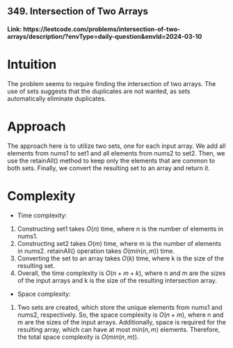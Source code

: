 <h2>349. Intersection of Two Arrays</h2>
<h4> Link: https://leetcode.com/problems/intersection-of-two-arrays/description/?envType=daily-question&envId=2024-03-10</h4>

# Intuition
<!-- Describe your first thoughts on how to solve this problem. -->
The problem seems to require finding the intersection of two arrays. The use of sets suggests that the duplicates are not wanted, as sets automatically eliminate duplicates.

# Approach
<!-- Describe your approach to solving the problem. -->
The approach here is to utilize two sets, one for each input array. We add all elements from nums1 to set1 and all elements from nums2 to set2. Then, we use the retainAll() method to keep only the elements that are common to both sets. Finally, we convert the resulting set to an array and return it.

# Complexity
- Time complexity:
<!-- Add your time complexity here, e.g. $$O(n)$$ -->
1. Constructing set1 takes $O(n)$ time, where n is the number of elements in nums1.
2. Constructing set2 takes $O(m)$ time, where m is the number of elements in nums2.
retainAll() operation takes $O(min(n, m))$ time.
3. Converting the set to an array takes $O(k)$ time, where k is the size of the resulting set.
4. Overall, the time complexity is $O(n + m + k)$, where n and m are the sizes of the input arrays and k is the size of the resulting intersection array.

- Space complexity:
<!-- Add your space complexity here, e.g. $$O(n)$$ -->
1. Two sets are created, which store the unique elements from nums1 and nums2, respectively. So, the space complexity is $O(n + m)$, where n and m are the sizes of the input arrays. Additionally, space is required for the resulting array, which can have at most $min(n, m)$ elements. Therefore, the total space complexity is $O(min(n, m))$.